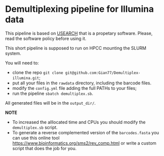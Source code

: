 # Demultiplexing pipeline for Illumina data

This pipeline is based on [USEARCH](https://www.drive5.com/usearch/) that is a propetary software. Please, read the software policy before using it. 

This short pipeline is supposed to run on HPCC mounting the SLURM system.

You will need to:
* clone the repo `git clone git@github.com:Gian77/Demultiplex-illumina.git`;
* put all your files in the `rawdata` directory, including the barcode files.
* modify the `config.yml` file adding the full PATHs to your files;
* run the pipeline `sbatch demultiplex.sb`.

All generated files will be in the `output_dir/`.

__NOTE__
* To increased the alllocated time and CPUs you should modify the `demultiplex.sb` script.
* To generate a reverse complemented version of the `barcodes.fasta` you can use this online tool https://www.bioinformatics.org/sms2/rev_comp.html or write a custom script that does the job for you.





